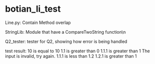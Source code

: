 # botian_li_test
Line.py: Contain Method overlap

StringLib: Module that have a CompareTwoString function\n

Q2_tester: tester for Q2, showing how error is being handled

test result:
10 is equal to 10
1.1 is greater than 0
1.1.1 is greater than 1
The input is invalid, try again.
1.1.1 is less than 1.2
1.2.1 is greater than 1

